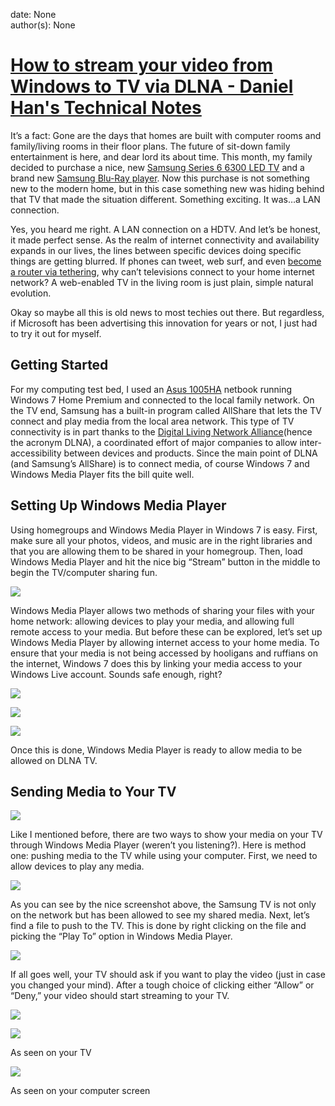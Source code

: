 
date: None  
author(s): None  

# [How to stream your video from Windows to TV via DLNA - Daniel Han's Technical Notes](https://sites.google.com/site/xiangyangsite/home/technical-tips/windows-tips/how-to-stream-your-video-from-windows-to-tv-via-dlna)

It’s a fact: Gone are the days that homes are built with computer rooms and family/living rooms in their floor plans. The future of sit-down family entertainment is here, and dear lord its about time. This month, my family decided to purchase a nice, new [Samsung Series 6 6300 LED TV](http://www.amazon.com/gp/product/B0036WT4C4?ie=UTF8&tag=techerator-20&linkCode=as2&camp=1789&creative=390957&creativeASIN=B0036WT4C4) and a brand new [Samsung Blu-Ray player](http://www.amazon.com/gp/product/B00365EVW4?ie=UTF8&tag=techerator-20&linkCode=as2&camp=1789&creative=390957&creativeASIN=B00365EVW4). Now this purchase is not something new to the modern home, but in this case something new was hiding behind that TV that made the situation different. Something exciting. It was…a LAN connection.

Yes, you heard me right. A LAN connection on a HDTV. And let’s be honest, it made perfect sense. As the realm of internet connectivity and availability expands in our lives, the lines between specific devices doing specific things are getting blurred. If phones can tweet, web surf, and even [become a router via tethering](http://www.techerator.com/2010/08/easytether-lets-you-access-the-internet-anywhere/), why can’t televisions connect to your home internet network? A web-enabled TV in the living room is just plain, simple natural evolution.

Okay so maybe all this is old news to most techies out there. But regardless, if Microsoft has been advertising this innovation for years or not, I just had to try it out for myself.

## Getting Started

For my computing test bed, I used an [Asus 1005HA](http://www.techerator.com/2009/11/netbook-review-asus-eeepc-1005ha/) netbook running Windows 7 Home Premium and connected to the local family network. On the TV end, Samsung has a built-in program called AllShare that lets the TV connect and play media from the local area network. This type of TV connectivity is in part thanks to the [Digital Living Network Alliance](http://www.dlna.org/retail/home)(hence the acronym DLNA), a coordinated effort of major companies to allow inter-accessibility between devices and products. Since the main point of DLNA (and Samsung’s AllShare) is to connect media, of course Windows 7 and Windows Media Player fits the bill quite well.

## Setting Up Windows Media Player

Using homegroups and Windows Media Player in Windows 7 is easy. First, make sure all your photos, videos, and music are in the right libraries and that you are allowing them to be shared in your homegroup. Then, load Windows Media Player and hit the nice big “Stream” button in the middle to begin the TV/computer sharing fun.

[![](http://www.techerator.com/wp-content/uploads/streamtv-585x342.png)](http://www.techerator.com/wp-content/uploads/streamtv.png)

Windows Media Player allows two methods of sharing your files with your home network: allowing devices to play your media, and allowing full remote access to your media. But before these can be explored, let’s set up Windows Media Player by allowing internet access to your home media. To ensure that your media is not being accessed by hooligans and ruffians on the internet, Windows 7 does this by linking your media access to your Windows Live account. Sounds safe enough, right?

![](http://www.techerator.com/wp-content/uploads/homemedia-463x400.png)

![](http://www.techerator.com/wp-content/uploads/linkID-585x311.png)

![](http://www.techerator.com/wp-content/uploads/liveID-469x400.png)

Once this is done, Windows Media Player is ready to allow media to be allowed on DLNA TV.

## Sending Media to Your TV

[![](https://sites.google.com/site/xiangyangsite/_/rsrc/1397909413374/home/technical-tips/windows-tips/how-to-stream-your-video-from-windows-to-tv-via-dlna/%E6%97%A0%E6%A0%87%E9%A2%98.png)](https://sites.google.com/site/xiangyangsite/home/technical-tips/windows-tips/how-to-stream-your-video-from-windows-to-tv-via-dlna/%E6%97%A0%E6%A0%87%E9%A2%98.png?attredirects=0)

  


Like I mentioned before, there are two ways to show your media on your TV through Windows Media Player (weren’t you listening?). Here is method one: pushing media to the TV while using your computer. First, we need to allow devices to play any media.

[![](http://www.techerator.com/wp-content/uploads/wmpadvstreamtv-585x342.png)](http://www.techerator.com/wp-content/uploads/wmpadvstreamtv.png)

As you can see by the nice screenshot above, the Samsung TV is not only on the network but has been allowed to see my shared media. Next, let’s find a file to push to the TV. This is done by right clicking on the file and picking the “Play To” option in Windows Media Player.

[![](http://www.techerator.com/wp-content/uploads/selectvidplayto-585x342.png)](http://www.techerator.com/wp-content/uploads/selectvidplayto.png)

If all goes well, your TV should ask if you want to play the video (just in case you changed your mind). After a tough choice of clicking either “Allow” or “Deny,” your video should start streaming to your TV.

![](http://www.techerator.com/wp-content/uploads/IMG_0432-533x400.jpg)

![](http://www.techerator.com/wp-content/uploads/IMG_0441-533x400.jpg)

As seen on your TV

![](http://www.techerator.com/wp-content/uploads/playtotv-585x342.png)

As seen on your computer screen

